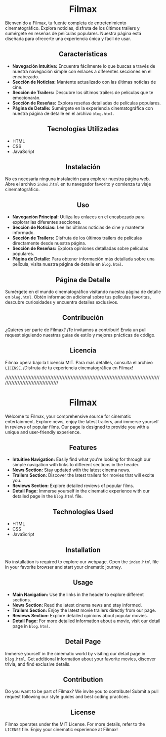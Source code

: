 <div align="center">

# Filmax

</div>

Bienvenido a Filmax, tu fuente completa de entretenimiento cinematográfico. Explora noticias, disfruta de los últimos trailers y sumérgete en reseñas de películas populares. Nuestra página está diseñada para ofrecerte una experiencia única y fácil de usar.

<div align="center">

## Características

</div>

- **Navegación Intuitiva:** Encuentra fácilmente lo que buscas a través de nuestra navegación simple con enlaces a diferentes secciones en el encabezado.
- **Sección de Noticias:** Mantente actualizado con las últimas noticias de cine.
- **Sección de Trailers:** Descubre los últimos trailers de películas que te emocionarán.
- **Sección de Reseñas:** Explora reseñas detalladas de películas populares.
- **Página de Detalle:** Sumérgete en la experiencia cinematográfica con nuestra página de detalle en el archivo `blog.html`.

<div align="center">

## Tecnologías Utilizadas

</div>

- HTML
- CSS
- JavaScript

<div align="center">

## Instalación

</div>

No es necesaria ninguna instalación para explorar nuestra página web. Abre el archivo `index.html` en tu navegador favorito y comienza tu viaje cinematográfico.

<div align="center">

## Uso

</div>

- **Navegación Principal:** Utiliza los enlaces en el encabezado para explorar las diferentes secciones.
- **Sección de Noticias:** Lee las últimas noticias de cine y mantente informado.
- **Sección de Trailers:** Disfruta de los últimos trailers de películas directamente desde nuestra página.
- **Sección de Reseñas:** Explora opiniones detalladas sobre películas populares.
- **Página de Detalle:** Para obtener información más detallada sobre una película, visita nuestra página de detalle en `blog.html`.

<div align="center">

## Página de Detalle

</div>

Sumérgete en el mundo cinematográfico visitando nuestra página de detalle en `blog.html`. Obtén información adicional sobre tus películas favoritas, descubre curiosidades y encuentra detalles exclusivos.

<div align="center">

## Contribución

</div>

¿Quieres ser parte de Filmax? ¡Te invitamos a contribuir! Envía un pull request siguiendo nuestras guías de estilo y mejores prácticas de código.

<div align="center">

## Licencia

</div>

Filmax opera bajo la Licencia MIT. Para más detalles, consulta el archivo `LICENSE`. ¡Disfruta de tu experiencia cinematográfica en Filmax!

/////////////////////////////////////////////////////////////////////////////////////////////////////////////////////////////////////

<div align="center">

# Filmax

</div>

Welcome to Filmax, your comprehensive source for cinematic entertainment. Explore news, enjoy the latest trailers, and immerse yourself in reviews of popular films. Our page is designed to provide you with a unique and user-friendly experience.

<div align="center">

## Features

</div>

- **Intuitive Navigation:** Easily find what you're looking for through our simple navigation with links to different sections in the header.
- **News Section:** Stay updated with the latest cinema news.
- **Trailers Section:** Discover the latest trailers for movies that will excite you.
- **Reviews Section:** Explore detailed reviews of popular films.
- **Detail Page:** Immerse yourself in the cinematic experience with our detailed page in the `blog.html` file.
<div align="center">

## Technologies Used

</div>

- HTML
- CSS
- JavaScript
<div align="center">

## Installation

</div>

No installation is required to explore our webpage. Open the `index.html` file in your favorite browser and start your cinematic journey.

<div align="center">

## Usage

</div>

- **Main Navigation:** Use the links in the header to explore different sections.
- **News Section:** Read the latest cinema news and stay informed.
- **Trailers Section:** Enjoy the latest movie trailers directly from our page.
- **Reviews Section:** Explore detailed opinions about popular movies.
- **Detail Page:** For more detailed information about a movie, visit our detail page in `blog.html`.
<div align="center">

## Detail Page

</div>

Immerse yourself in the cinematic world by visiting our detail page in `blog.html`. Get additional information about your favorite movies, discover trivia, and find exclusive details.

<div align="center">

## Contribution

</div>

Do you want to be part of Filmax? We invite you to contribute! Submit a pull request following our style guides and best coding practices.

<div align="center">

## License

</div>

Filmax operates under the MIT License. For more details, refer to the `LICENSE` file. Enjoy your cinematic experience at Filmax!
